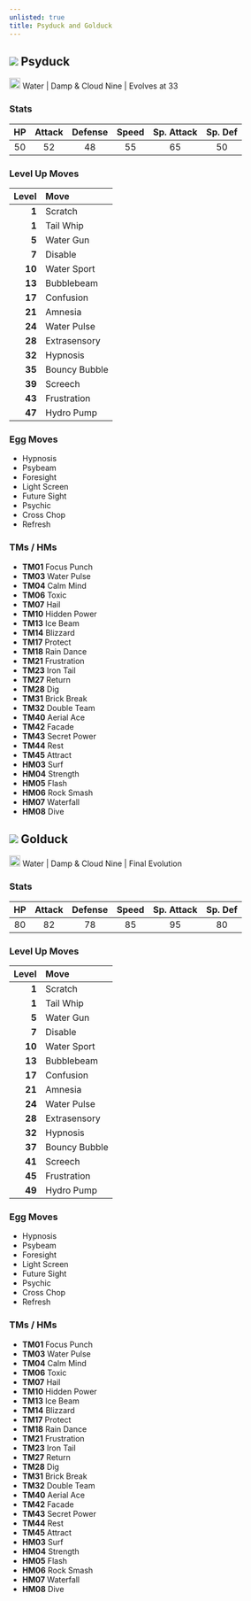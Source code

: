 ```yaml
---
unlisted: true
title: Psyduck and Golduck
---
```

## ![](https://serebii.net/emerald/pokemon/054.png) Psyduck
<img src="https://archives.bulbagarden.net/media/upload/thumb/8/80/Water_icon_SwSh.png/64px-Water_icon_SwSh.png" width="20px" height="20px"> Water | Damp & Cloud Nine | Evolves at 33

### Stats

| HP | Attack | Defense | Speed | Sp. Attack | Sp. Def |
|:---:|:---:|:---:|:---:|:---:|:---:|
| 50 | 52 | 48 | 55 | 65 | 50 |

### Level Up Moves

| Level | Move |
|---:|:---|
| **1** | Scratch |
| **1** | Tail Whip |
| **5** | Water Gun |
| **7** | Disable |
| **10** | Water Sport |
| **13** | Bubblebeam |
| **17** | Confusion |
| **21** | Amnesia |
| **24** | Water Pulse |
| **28** | Extrasensory |
| **32** | Hypnosis |
| **35** | Bouncy Bubble |
| **39** | Screech |
| **43** | Frustration |
| **47** | Hydro Pump |

### Egg Moves
- Hypnosis
- Psybeam
- Foresight
- Light Screen
- Future Sight
- Psychic
- Cross Chop
- Refresh

### TMs / HMs
- **TM01** Focus Punch
- **TM03** Water Pulse
- **TM04** Calm Mind
- **TM06** Toxic
- **TM07** Hail
- **TM10** Hidden Power
- **TM13** Ice Beam
- **TM14** Blizzard
- **TM17** Protect
- **TM18** Rain Dance
- **TM21** Frustration
- **TM23** Iron Tail
- **TM27** Return
- **TM28** Dig
- **TM31** Brick Break
- **TM32** Double Team
- **TM40** Aerial Ace
- **TM42** Facade
- **TM43** Secret Power
- **TM44** Rest
- **TM45** Attract
- **HM03** Surf
- **HM04** Strength
- **HM05** Flash
- **HM06** Rock Smash
- **HM07** Waterfall
- **HM08** Dive

## ![](https://serebii.net/emerald/pokemon/055.png) Golduck
<img src="https://archives.bulbagarden.net/media/upload/thumb/8/80/Water_icon_SwSh.png/64px-Water_icon_SwSh.png" width="20px" height="20px"> Water | Damp & Cloud Nine | Final Evolution

### Stats

| HP | Attack | Defense | Speed | Sp. Attack | Sp. Def |
|:---:|:---:|:---:|:---:|:---:|:---:|
| 80 | 82 | 78 | 85 | 95 | 80 |

### Level Up Moves

| Level | Move |
|---:|:---|
| **1** | Scratch |
| **1** | Tail Whip |
| **5** | Water Gun |
| **7** | Disable |
| **10** | Water Sport |
| **13** | Bubblebeam |
| **17** | Confusion |
| **21** | Amnesia |
| **24** | Water Pulse |
| **28** | Extrasensory |
| **32** | Hypnosis |
| **37** | Bouncy Bubble |
| **41** | Screech |
| **45** | Frustration |
| **49** | Hydro Pump |

### Egg Moves
- Hypnosis
- Psybeam
- Foresight
- Light Screen
- Future Sight
- Psychic
- Cross Chop
- Refresh

### TMs / HMs
- **TM01** Focus Punch
- **TM03** Water Pulse
- **TM04** Calm Mind
- **TM06** Toxic
- **TM07** Hail
- **TM10** Hidden Power
- **TM13** Ice Beam
- **TM14** Blizzard
- **TM17** Protect
- **TM18** Rain Dance
- **TM21** Frustration
- **TM23** Iron Tail
- **TM27** Return
- **TM28** Dig
- **TM31** Brick Break
- **TM32** Double Team
- **TM40** Aerial Ace
- **TM42** Facade
- **TM43** Secret Power
- **TM44** Rest
- **TM45** Attract
- **HM03** Surf
- **HM04** Strength
- **HM05** Flash
- **HM06** Rock Smash
- **HM07** Waterfall
- **HM08** Dive